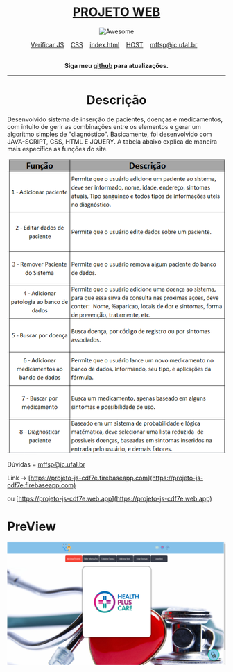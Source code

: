 <div align="center">
	<h1>
	<a href = "https://github.com/mffdsp/Projeto-JS-P3">
	 PROJETO WEB
	</a> 
	</h1>
</div>
<div align="center">
	<img width="500" height="350" src="https://static.wixstatic.com/media/0815e3_cf64e30eb89f4fbda7b90d2608ebfce9~mv2.jpg" alt="Awesome">
<br>
</div>

<p align="center">
	<a href="https://github.com/mffdsp/WEB_PROJECT_P3/tree/master/js">Verificar JS</a>&nbsp;&nbsp;&nbsp;
	<a href="https://github.com/mffdsp/WEB_PROJECT_P3/blob/master/main.css">CSS</a>&nbsp;&nbsp;&nbsp;
	<a href="https://github.com/mffdsp/WEB_PROJECT_P3/blob/master/index.html">index.html</a>&nbsp;&nbsp;&nbsp;
	<a href="https://projeto-js-cdf7e.firebaseapp.com">HOST</a>&nbsp;&nbsp;&nbsp;
	<a href="mffsp@ic.ufal.br">mffsp@ic.ufal.br</a>&nbsp;&nbsp;&nbsp;
	
</p>

<br>

<div align="center">
	<b>Siga meu <a href="https://github.com/mffdsp"> github</a> para atualizações.</b>
</div>


----------------------------------------------------------

<div align="center">
	<h1> Descrição </h1>
</div>

Desenvolvido sistema de inserção de pacientes, doenças e medicamentos, com intuito de gerir as combinações entre os elementos e gerar um algoritmo simples de "diagnóstico". Basicamente, foi desenvolvido com JAVA-SCRIPT, CSS, HTML E JQUERY.
A tabela abaixo explica de maneira mais específica as funções do site.

        
<p align="center">
  <img  src="src/table.png">
</p>


Dúvidas = mffsp@ic.ufal.br


Link -> [https://projeto-js-cdf7e.firebaseapp.com](https://projeto-js-cdf7e.firebaseapp.com)

ou [https://projeto-js-cdf7e.web.app](https://projeto-js-cdf7e.web.app)
	
# PreView

<div align="center">
	<img src="src/preview.png" alt="Awesome">
<br>
